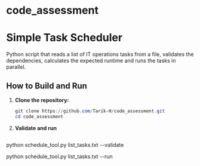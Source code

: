 # code_assessment
# Simple Task Scheduler

Python script that reads a list of IT operations tasks from a file, validates the dependencies, calculates the expected runtime and runs the tasks in parallel.

## How to Build and Run

1. **Clone the repository:**

   ```powershell
   git clone https://github.com/Tarik-H/code_assessment.git
   cd code_assessment

2. **Validate and run**
   ```powershell
python schedule_tool.py list_tasks.txt --validate

python schedule_tool.py list_tasks.txt --run




